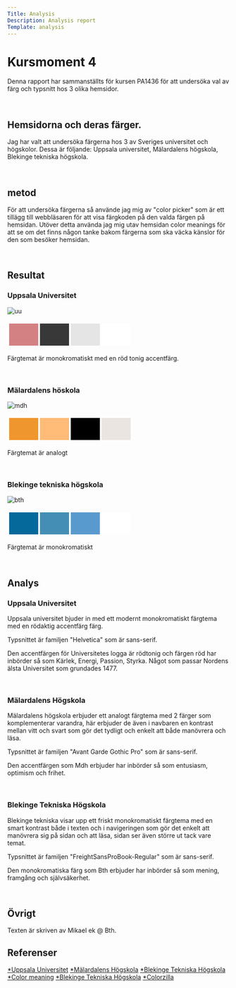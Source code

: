 ```yaml
---
Title: Analysis
Description: Analysis report
Template: analysis
---
```


<div class = "main-content">
    <h1>Kursmoment 4</h1>
    <p>
   Denna rapport har sammanställts för kursen PA1436 för att undersöka val av färg och typsnitt hos 3 olika hemsidor.
    </p>
    <br>
    <h2>Hemsidorna och deras färger.</h2>
    <p>Jag har valt att undersöka färgerna hos 3 av Sveriges universitet och högskolor.
    Dessa är följande: Uppsala universitet, Mälardalens högskola, Blekinge tekniska högskola.</p>
    <br>
    <h2>metod</h2>
    <p>För att undersöka färgerna så använde jag mig av "color picker" som är ett tillägg till webbläsaren för att visa färgkoden på den valda färgen på hemsidan.
    Utöver detta använda jag mig utav hemsidan color meanings för att se om det finns någon tanke bakom färgerna som ska väcka känslor för den som besöker hemsidan.</p>
    <br>
    <h2>Resultat</h2>
    <h3>Uppsala Universitet</h3>
    <img src="../image/uu.png" alt="uu">
    <table style="border-spacing: 4px; border-collapse: separate">
    <tr>
    <td style="height: 50px; width: 50px; background-color: #D48184">
    <td style="height: 50px; width: 50px; background-color: #383838">
    <td style="height: 50px; width: 50px; background-color: #E5E5E5">
    <td style="height: 50px; width: 50px; background-color: #FFFFFF">
    </tr>
    </table>
    <p>Färgtemat är monokromatiskt med en röd tonig accentfärg.</p>
    <br>
    <h3>Mälardalens höskola</h3>
    <img src="../image/mdh.png" alt="mdh">
    <table style="border-spacing: 4px; border-collapse: separate">
    <tr>
    <td style="height: 50px; width: 50px; background-color: #EF962E">
    <td style="height: 50px; width: 50px; background-color:  #FFBB77">
    <td style="height: 50px; width: 50px; background-color: #000000">
    <td style="height: 50px; width: 50px; background-color: #EAE5E1">
    </tr>
    </table>
    <p>Färgtemat är analogt</p>
    <br>
    <h3>Blekinge tekniska högskola</h3>
    <img src="../image/bth.png" alt="bth">
    <table style="border-spacing: 4px; border-collapse: separate">
    <tr>
    <td style="height: 50px; width: 50px; background-color: #06699C">
    <td style="height: 50px; width: 50px; background-color: #448EB5">
    <td style="height: 50px; width: 50px; background-color: #599ACE">
    <td style="height: 50px; width: 50px; background-color: #FFFFFF">
    </tr>
    </table>
    <p>Färgtemat är monokromatiskt</p>
    <br>
    <h2>Analys</h2>
    <h3>Uppsala Universitet</h3>
    <p>Uppsala universitet bjuder in med ett modernt monokromatiskt färgtema med en rödaktig accentfärg färg.</p>
    <p>Typsnittet är familjen "Helvetica" som är sans-serif.</p>
    <p>Den accentfärgen för Universitetes logga är rödtonig och färgen röd har inbörder så som Kärlek, Energi, Passion, Styrka. Något som passar Nordens älsta Universitet som grundades 1477. </p>
    <br>
    <h3>Mälardalens Högskola</h3>
    <p>Mälardalens högskola erbjuder ett analogt färgtema med 2 färger som komplementerar varandra, här erbjuder de även i navbaren en kontrast mellan vitt och svart som gör det tydligt och enkelt att både manövrera och läsa.</p>
    <p>Typsnittet är familjen "Avant Garde Gothic Pro" som är sans-serif.</p>
    <p>Den accentfärgen som Mdh erbjuder har inbörder så som entusiasm, optimism och frihet. </p>
    <br>
    <h3>Blekinge Tekniska Högskola</h3>
    <p>Blekinge tekniska visar upp ett friskt monokromatiskt färgtema med en smart kontrast både i texten och i navigeringen som gör det enkelt att manövrera sig på sidan och att läsa, sidan ser även större ut tack vare temat.</p>
    <p>Typsnittet är familjen "FreightSansProBook-Regular" som är sans-serif.</p>
    <p>Den monokromatiska färg som Bth erbjuder har inbörder så som mening, framgång och självsäkerhet. </p>
    <br>
    <h2>Övrigt</h2>
    <p>Texten är skriven av Mikael ek @ Bth.</p>
    <h2>Referenser</h2>
     <a href="https://www.uu.se">*Uppsala Universitet</a>
     <a href="https://www.mdh.se/">*Mälardalens Högskola</a>
    <a href="https://www.bth.se/">*Blekinge Tekniska Högskola</a>
    <a href="https://www.color-meanings.com/">*Color meaning</a>
    <a href="https://www.bth.se/">*Blekinge Tekniska Högskola</a>
    <a href="https://www.colorzilla.com/">*Colorzilla</a>


</div>

